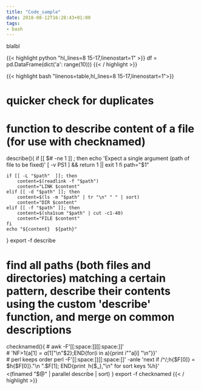 ```yaml
---
title: "Code_sample"
date: 2018-08-12T16:28:43+01:00
tags: 
- bash
---
```


blalbl

{{< highlight python "hl_lines=8 15-17,linenostart=1" >}}
	df = pd.DataFrame(dict('a': range(10)))
{{< / highlight >}}


{{< highlight bash "linenos=table,hl_lines=8 15-17,linenostart=1">}}
# quicker check for duplicates
# function to describe content of a file (for use with checknamed)
describe(){
    if [[ $# -ne 1 ]] ; then
        echo 'Expect a single argument (path of file to be fixed)'
        [ -v PS1 ] && return 1 || exit 1
    fi
    path="$1"

    if [[ -L "$path"  ]]; then
        content=$(readlink -f "$path")
        content="LINK $content"
    elif [[ -d "$path" ]]; then
        content=$(ls -m "$path" | tr "\n" " " | sort)
        content="DIR $content"
    elif [[ -f "$path" ]]; then
        content=$(sha1sum "$path" | cut -c1-40)
        content="FILE $content"
    fi
    echo "${content}  ${path}"
}
export -f describe

# find all paths (both files and directories) matching a certain pattern, describe their contents using the custom 'describe' function, and merge on common descriptions
checknamed(){
    # awk -F'[[:space:]][[:space:]]' \
    # 'NF>1{a[$1] = a[$1]"\n"$2};END{for(i in a){print i""a[i] "\n"}}' \
    # perl keeps order
    perl -F'[[:space:]][[:space:]]' -anle 'next if /^$/;$h{$F[0]} = $h{$F[0]}."\n ".$F[1];
        END{print $_,$h{$_},"\n" for sort keys %h}' \
    <(finamed "$@" | parallel describe | sort)
}
export -f checknamed
{{< / highlight >}}